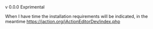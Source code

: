 v 0.0.0 Exprimental

When I have time the installation requirements will be indicated, in the meantime https://jaction.org/jActionEditorDev/index.php
